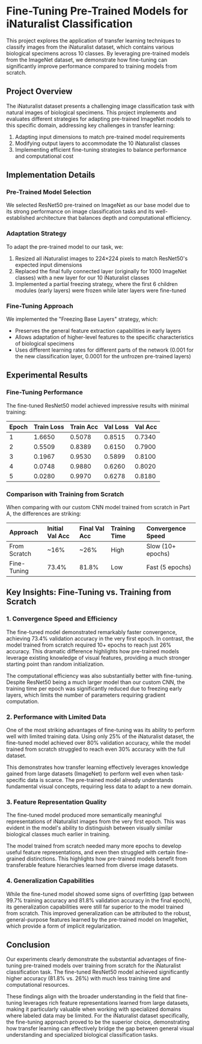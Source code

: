 # Fine-Tuning Pre-Trained Models for iNaturalist Classification

This project explores the application of transfer learning techniques to classify images from the iNaturalist dataset, which contains various biological specimens across 10 classes. By leveraging pre-trained models from the ImageNet dataset, we demonstrate how fine-tuning can significantly improve performance compared to training models from scratch.

## Project Overview

The iNaturalist dataset presents a challenging image classification task with natural images of biological specimens. This project implements and evaluates different strategies for adapting pre-trained ImageNet models to this specific domain, addressing key challenges in transfer learning:

1. Adapting input dimensions to match pre-trained model requirements
2. Modifying output layers to accommodate the 10 iNaturalist classes
3. Implementing efficient fine-tuning strategies to balance performance and computational cost

## Implementation Details

### Pre-Trained Model Selection

We selected ResNet50 pre-trained on ImageNet as our base model due to its strong performance on image classification tasks and its well-established architecture that balances depth and computational efficiency.

### Adaptation Strategy

To adapt the pre-trained model to our task, we:

1. Resized all iNaturalist images to 224×224 pixels to match ResNet50's expected input dimensions
2. Replaced the final fully connected layer (originally for 1000 ImageNet classes) with a new layer for our 10 iNaturalist classes
3. Implemented a partial freezing strategy, where the first 6 children modules (early layers) were frozen while later layers were fine-tuned

### Fine-Tuning Approach

We implemented the "Freezing Base Layers" strategy, which:

- Preserves the general feature extraction capabilities in early layers
- Allows adaptation of higher-level features to the specific characteristics of biological specimens
- Uses different learning rates for different parts of the network (0.001 for the new classification layer, 0.0001 for the unfrozen pre-trained layers)


## Experimental Results

### Fine-Tuning Performance

The fine-tuned ResNet50 model achieved impressive results with minimal training:


| Epoch | Train Loss | Train Acc | Val Loss | Val Acc |
| :-- | :-- | :-- | :-- | :-- |
| 1 | 1.6650 | 0.5078 | 0.8515 | 0.7340 |
| 2 | 0.5509 | 0.8389 | 0.6150 | 0.7900 |
| 3 | 0.1967 | 0.9530 | 0.5899 | 0.8100 |
| 4 | 0.0748 | 0.9880 | 0.6260 | 0.8020 |
| 5 | 0.0280 | 0.9970 | 0.6278 | 0.8180 |

### Comparison with Training from Scratch

When comparing with our custom CNN model trained from scratch in Part A, the differences are striking:


| Approach | Initial Val Acc | Final Val Acc | Training Time | Convergence Speed |
| :-- | :-- | :-- | :-- | :-- |
| From Scratch | ~16% | ~26% | High | Slow (10+ epochs) |
| Fine-Tuning | 73.4% | 81.8% | Low | Fast (5 epochs) |

## Key Insights: Fine-Tuning vs. Training from Scratch

### 1. Convergence Speed and Efficiency

The fine-tuned model demonstrated remarkably faster convergence, achieving 73.4% validation accuracy in the very first epoch. In contrast, the model trained from scratch required 10+ epochs to reach just 26% accuracy. This dramatic difference highlights how pre-trained models leverage existing knowledge of visual features, providing a much stronger starting point than random initialization.

The computational efficiency was also substantially better with fine-tuning. Despite ResNet50 being a much larger model than our custom CNN, the training time per epoch was significantly reduced due to freezing early layers, which limits the number of parameters requiring gradient computation.

### 2. Performance with Limited Data

One of the most striking advantages of fine-tuning was its ability to perform well with limited training data. Using only 25% of the iNaturalist dataset, the fine-tuned model achieved over 80% validation accuracy, while the model trained from scratch struggled to reach even 30% accuracy with the full dataset.

This demonstrates how transfer learning effectively leverages knowledge gained from large datasets (ImageNet) to perform well even when task-specific data is scarce. The pre-trained model already understands fundamental visual concepts, requiring less data to adapt to a new domain.

### 3. Feature Representation Quality

The fine-tuned model produced more semantically meaningful representations of iNaturalist images from the very first epoch. This was evident in the model's ability to distinguish between visually similar biological classes much earlier in training.

The model trained from scratch needed many more epochs to develop useful feature representations, and even then struggled with certain fine-grained distinctions. This highlights how pre-trained models benefit from transferable feature hierarchies learned from diverse image datasets.

### 4. Generalization Capabilities

While the fine-tuned model showed some signs of overfitting (gap between 99.7% training accuracy and 81.8% validation accuracy in the final epoch), its generalization capabilities were still far superior to the model trained from scratch. This improved generalization can be attributed to the robust, general-purpose features learned by the pre-trained model on ImageNet, which provide a form of implicit regularization.

## Conclusion

Our experiments clearly demonstrate the substantial advantages of fine-tuning pre-trained models over training from scratch for the iNaturalist classification task. The fine-tuned ResNet50 model achieved significantly higher accuracy (81.8% vs. 26%) with much less training time and computational resources.

These findings align with the broader understanding in the field that fine-tuning leverages rich feature representations learned from large datasets, making it particularly valuable when working with specialized domains where labeled data may be limited. For the iNaturalist dataset specifically, the fine-tuning approach proved to be the superior choice, demonstrating how transfer learning can effectively bridge the gap between general visual understanding and specialized biological classification tasks.